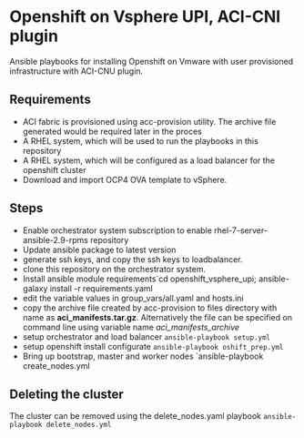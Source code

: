 
# Openshift on Vsphere UPI, ACI-CNI plugin

Ansible playbooks for installing Openshift on Vmware with user provisioned infrastructure with ACI-CNU plugin.

## Requirements
* ACI fabric is provisioned using acc-provision utility. The archive file generated would be required later in the proces
* A RHEL system, which will be used to run the playbooks in this repository
* A RHEL system, which will be configured as a load balancer for the openshift cluster
* Download and import OCP4 OVA template to vSphere.

## Steps
* Enable orchestrator system subscription to enable rhel-7-server-ansible-2.9-rpms repository
* Update ansible package to latest version
* generate ssh keys, and copy the ssh keys to loadbalancer.
* clone this repository on the orchestrator system.
* Install ansible module requirements`cd openshift_vsphere_upi; ansible-galaxy install -r requirements.yaml
* edit the variable values in group_vars/all.yaml and hosts.ini
* copy the archive file created by acc-provision to files directory with name as  **aci_manifests.tar.gz**. Alternatively the file can be specified on command line using variable name *aci_manifests_archive*
* setup orchestrator and load balancer `ansible-playbook setup.yml`
* setup openshift install configurate `ansible-playbook oshift_prep.yml`
* Bring up bootstrap, master and worker nodes `ansible-playbook create_nodes.yml

## Deleting the cluster
The cluster can be removed using the delete_nodes.yaml playbook `ansible-playbook delete_nodes.yml`
